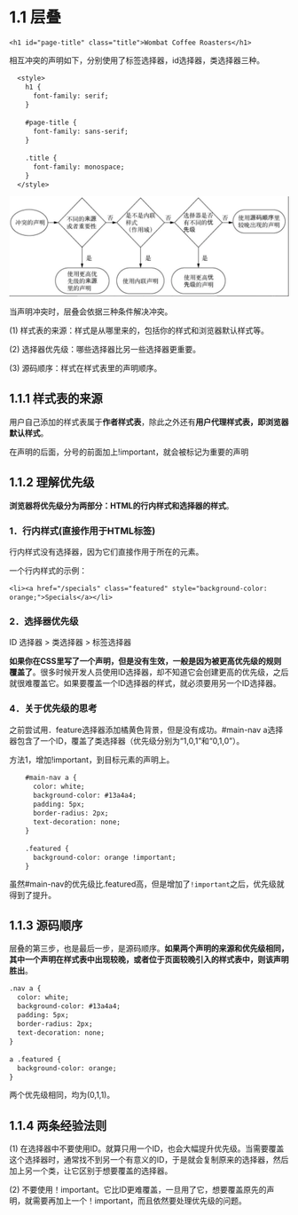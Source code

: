 # 1.1 层叠

```
<h1 id="page-title" class="title">Wombat Coffee Roasters</h1>
```

相互冲突的声明如下，分别使用了标签选择器，id选择器，类选择器三种。

```
  <style>
    h1 {
      font-family: serif;
    }

    #page-title {
      font-family: sans-serif;
    }

    .title {
      font-family: monospace;
    }
  </style>
```

![](./image/cengdie_rule.png)

当声明冲突时，层叠会依据三种条件解决冲突。

(1) 样式表的来源：样式是从哪里来的，包括你的样式和浏览器默认样式等。

(2) 选择器优先级：哪些选择器比另一些选择器更重要。

(3) 源码顺序：样式在样式表里的声明顺序。

## 1.1.1 样式表的来源

用户自己添加的样式表属于**作者样式表**，除此之外还有**用户代理样式表，即浏览器默认样式**。

在声明的后面，分号的前面加上!important，就会被标记为重要的声明

## 1.1.2 理解优先级

**浏览器将优先级分为两部分：HTML的行内样式和选择器的样式**。

### 1．行内样式(直接作用于HTML标签)

行内样式没有选择器，因为它们直接作用于所在的元素。

一个行内样式的示例：

```
<li><a href="/specials" class="featured" style="background-color: orange;">Specials</a></li>
```

### 2．选择器优先级

ID 选择器 > 类选择器 > 标签选择器

**如果你在CSS里写了一个声明，但是没有生效，一般是因为被更高优先级的规则覆盖了**。很多时候开发人员使用ID选择器，却不知道它会创建更高的优先级，之后就很难覆盖它。如果要覆盖一个ID选择器的样式，就必须要用另一个ID选择器。

### 4．关于优先级的思考

之前尝试用．feature选择器添加橘黄色背景，但是没有成功。#main-nav a选择器包含了一个ID，覆盖了类选择器（优先级分别为“1,0,1”和“0,1,0”）。


方法1，增加!important，到目标元素的声明上。

```
    #main-nav a {
      color: white;
      background-color: #13a4a4;
      padding: 5px;
      border-radius: 2px;
      text-decoration: none;
    }

    .featured {
      background-color: orange !important;
    }
```

虽然#main-nav的优先级比.featured高，但是增加了`!important`之后，优先级就得到了提升。

## 1.1.3 源码顺序

层叠的第三步，也是最后一步，是源码顺序。**如果两个声明的来源和优先级相同，其中一个声明在样式表中出现较晚，或者位于页面较晚引入的样式表中，则该声明胜出**。

```
.nav a {
  color: white;
  background-color: #13a4a4;
  padding: 5px;
  border-radius: 2px;
  text-decoration: none;
}

a .featured {
  background-color: orange;
}
```

两个优先级相同，均为(0,1,1)。

## 1.1.4 两条经验法则

(1) 在选择器中不要使用ID。就算只用一个ID，也会大幅提升优先级。当需要覆盖这个选择器时，通常找不到另一个有意义的ID，于是就会复制原来的选择器，然后加上另一个类，让它区别于想要覆盖的选择器。

(2) 不要使用！important。它比ID更难覆盖，一旦用了它，想要覆盖原先的声明，就需要再加上一个！important，而且依然要处理优先级的问题。
